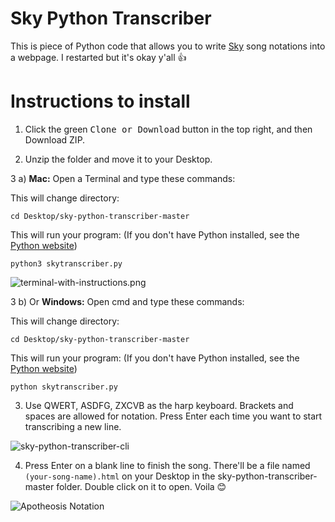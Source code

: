 # Sky Python Transcriber

This is piece of Python code that allows you to write [Sky](https://thatgamecompany.com/sky) song notations into a webpage. I restarted but it's okay y'all :+1:

# Instructions to install

1. Click the green <kbd>Clone or Download</kbd> button in the top right, and then Download ZIP.


2. Unzip the folder and move it to your Desktop.

3 a) **Mac:** Open a Terminal and type these commands:

This will change directory:
```
cd Desktop/sky-python-transcriber-master
```

This will run your program: (If you don't have Python installed, see the [Python website](https://python.org))
```
python3 skytranscriber.py
```

![terminal-with-instructions.png](https://github.com/t1-tracey/sky-python-transcriber/blob/master/images/terminal-with-instructions.png)

3 b) Or **Windows:** Open cmd and type these commands:

This will change directory:
```
cd Desktop/sky-python-transcriber-master
```

This will run your program: (If you don't have Python installed, see the [Python website](https://python.org))
```
python skytranscriber.py
```

3. Use QWERT, ASDFG, ZXCVB as the harp keyboard. Brackets and spaces are allowed for notation. Press Enter each time you want to start transcribing a new line.

![sky-python-transcriber-cli](https://github.com/t1-tracey/sky-python-transcriber/blob/master/images/sky-python-transcriber-cli.png)

4. Press Enter on a blank line to finish the song. There'll be a file named `(your-song-name).html` on your Desktop in the sky-python-transcriber-master folder. Double click on it to open. Voila :blush:

![Apotheosis Notation](https://github.com/t1-tracey/sky-python-transcriber/blob/master/images/Apotheosis-intro-notation.png)
